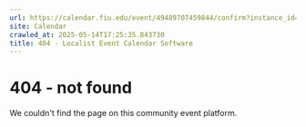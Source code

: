 ```yaml
---
url: https://calendar.fiu.edu/event/49489707459844/confirm?instance_id=49489707468041&return=https%3A%2F%2Fcalendar.fiu.edu%2F
site: Calendar
crawled_at: 2025-05-14T17:25:35.843730
title: 404 - Localist Event Calendar Software
---
```


# 404 - not found
We couldn't find the page on this community event platform.

